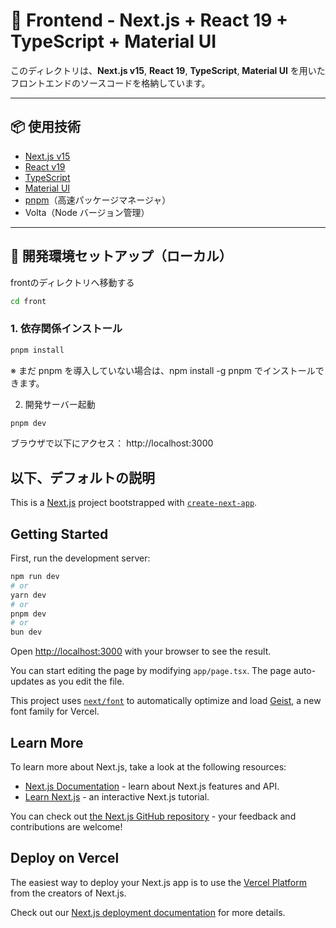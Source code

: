 # 🧩 Frontend - Next.js + React 19 + TypeScript + Material UI

このディレクトリは、**Next.js v15**, **React 19**, **TypeScript**, **Material UI** を用いたフロントエンドのソースコードを格納しています。

---

## 📦 使用技術

- [Next.js v15](https://nextjs.org/)
- [React v19](https://react.dev/)
- [TypeScript](https://www.typescriptlang.org/)
- [Material UI](https://mui.com/)
- [pnpm](https://pnpm.io/)（高速パッケージマネージャ）
- Volta（Node バージョン管理）

---

## 🚀 開発環境セットアップ（ローカル）

frontのディレクトリへ移動する

```bash
cd front
```

### 1. 依存関係インストール

```bash
pnpm install
```

※ まだ pnpm を導入していない場合は、npm install -g pnpm でインストールできます。

2. 開発サーバー起動

```bash
pnpm dev
```

ブラウザで以下にアクセス：
http://localhost:3000

## 以下、デフォルトの説明

This is a [Next.js](https://nextjs.org) project bootstrapped with [`create-next-app`](https://nextjs.org/docs/app/api-reference/cli/create-next-app).

## Getting Started

First, run the development server:

```bash
npm run dev
# or
yarn dev
# or
pnpm dev
# or
bun dev
```

Open [http://localhost:3000](http://localhost:3000) with your browser to see the result.

You can start editing the page by modifying `app/page.tsx`. The page auto-updates as you edit the file.

This project uses [`next/font`](https://nextjs.org/docs/app/building-your-application/optimizing/fonts) to automatically optimize and load [Geist](https://vercel.com/font), a new font family for Vercel.

## Learn More

To learn more about Next.js, take a look at the following resources:

- [Next.js Documentation](https://nextjs.org/docs) - learn about Next.js features and API.
- [Learn Next.js](https://nextjs.org/learn) - an interactive Next.js tutorial.

You can check out [the Next.js GitHub repository](https://github.com/vercel/next.js) - your feedback and contributions are welcome!

## Deploy on Vercel

The easiest way to deploy your Next.js app is to use the [Vercel Platform](https://vercel.com/new?utm_medium=default-template&filter=next.js&utm_source=create-next-app&utm_campaign=create-next-app-readme) from the creators of Next.js.

Check out our [Next.js deployment documentation](https://nextjs.org/docs/app/building-your-application/deploying) for more details.
